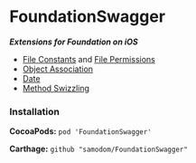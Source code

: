 FoundationSwagger
=================

***Extensions for Foundation on iOS***

 - [File Constants](Docs/FileConstants.md) and [File Permissions](FilePermissions.md)
 - [Object Association](Docs/ObjectAssociation.md)
 - [Date](Docs/Date.md)
 - [Method Swizzling](Docs/MethodSwizzling.md)


### Installation

**CocoaPods:** `pod 'FoundationSwagger'`

**Carthage:** `github "samodom/FoundationSwagger"`


